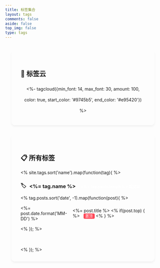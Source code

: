 ```yaml
---
title: 标签集合
layout: tags
comments: false
aside: false
top_img: false
type: tags
---
```


<div class="tag-container">
  <!-- 标签云部分 -->
  <div class="tag-cloud-section">
    <h2>📁 标签云</h2>
    <div class="tag-cloud-content">
      <%- tagcloud({min_font: 14, max_font: 30, amount: 100, color: true, start_color: '#9745b5', end_color: '#e95420'}) %>
    </div>
  </div>

  <!-- 详细标签列表 -->
  <div class="tag-detail-section">
    <h2>📋 所有标签</h2>
    <div class="tag-detail-list">
      <% site.tags.sort('name').map(function(tag){ %>
        <div class="tag-group">
          <h3 class="tag-title" id="<%= tag.name %>">
            <span class="tag-icon">🏷️</span>
            <%= tag.name %>
            <span class="tag-badge"><%= tag.posts.length %> 篇文章</span>
          </h3>
          <div class="tag-posts">
            <% tag.posts.sort('date', -1).map(function(post){ %>
              <div class="tag-post-item">
                <time class="post-time"><%= post.date.format('MM-DD') %></time>
                <a class="post-link" href="<%- url_for(post.path) %>">
                  <%= post.title %>
                  <% if(post.top) { %>
                    <span class="top-flag">置顶</span>
                  <% } %>
                </a>
              </div>
            <% }); %>
          </div>
        </div>
      <% }); %>
    </div>
  </div>
</div>

<style>
.tag-container {
  max-width: 1200px;
  margin: 0 auto;
  padding: 20px;
}

.tag-cloud-section {
  background: var(--card-bg);
  border-radius: 12px;
  padding: 30px;
  margin-bottom: 30px;
  box-shadow: 0 4px 6px rgba(0,0,0,0.05);
}

.tag-cloud-content {
  text-align: center;
  line-height: 2.5;
}

.tag-detail-section {
  background: var(--card-bg);
  border-radius: 12px;
  padding: 30px;
  box-shadow: 0 4px 6px rgba(0,0,0,0.05);
}

.tag-group {
  margin-bottom: 30px;
  padding-bottom: 20px;
  border-bottom: 1px solid var(--border-color);
}

.tag-group:last-child {
  border-bottom: none;
}

.tag-title {
  display: flex;
  align-items: center;
  gap: 10px;
  margin-bottom: 15px;
  color: var(--text-color);
}

.tag-badge {
  background: var(--theme-color);
  color: white;
  padding: 2px 8px;
  border-radius: 12px;
  font-size: 12px;
}

.tag-posts {
  display: grid;
  gap: 8px;
}

.tag-post-item {
  display: flex;
  align-items: center;
  gap: 15px;
  padding: 8px 0;
}

.post-time {
  color: var(--secondary-text-color);
  font-size: 14px;
  min-width: 60px;
}

.post-link {
  color: var(--text-color);
  text-decoration: none;
  transition: color 0.3s;
}

.post-link:hover {
  color: var(--theme-color);
}

.top-flag {
  background: #ff4757;
  color: white;
  font-size: 12px;
  padding: 1px 6px;
  border-radius: 4px;
  margin-left: 8px;
}
</style>